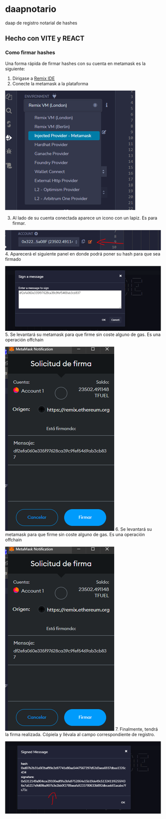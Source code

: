 # daapnotario
 daap de registro notarial de hashes

## Hecho con VITE y REACT

### Como firmar hashes
Una forma rápida de firmar hashes con su cuenta en metamask es la siguiente:

1. Dirigase a  [Remix IDE](https://remix.ethereum.org/)
2. Conecte la metamask a la plataforma

![Seleccionar proveedor](/assets/conectar.png)

3. Al lado de su cuenta conectada aparece un icono con un lapiz. Es para firmar.

![icono lapiz](/assets/lapicero.png)
4. Aparecerá el siguiente panel en donde podrá poner su hash para que sea firmado

![Sign a message](/assets/signanmessage.png)
5. Se levantará su metamask para que firme sin coste alguno de gas. Es una operación offchain

![metamask](/assets/metamask.png)
6. Se levantará su metamask para que firme sin coste alguno de gas. Es una operación offchain

![metamask](/assets/metamask.png)
7. Finalmente, tendrá la firma realizada. Cópiela y llévala al campo correspondiente de registro.

![metamask](/assets/signedmessage.png)

